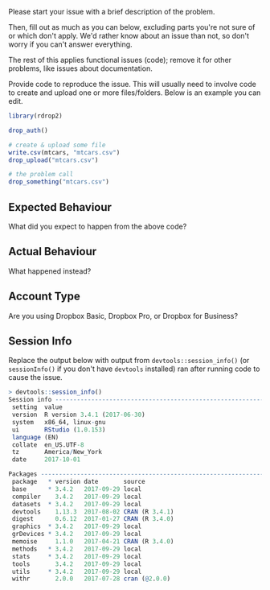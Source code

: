 Please start your issue with a brief description of the problem.

Then, fill out as much as you can below, excluding parts you're not sure of or which don't apply. We'd rather know about an issue than not, so don't worry if you can't answer everything.

The rest of this applies functional issues (code); remove it for other problems, like issues about documentation.

Provide code to reproduce the issue. This will usually need to involve code to create and upload one or more files/folders. Below is an example you can edit.

```r
library(rdrop2)

drop_auth()

# create & upload some file
write.csv(mtcars, "mtcars.csv")
drop_upload("mtcars.csv")

# the problem call
drop_something("mtcars.csv")
```


## Expected Behaviour

What did you expect to happen from the above code?


## Actual Behaviour

What happened instead?


## Account Type

Are you using Dropbox Basic, Dropbox Pro, or Dropbox for Business?


## Session Info

Replace the output below with output from `devtools::session_info()` (or `sessionInfo()` if you don't have `devtools` installed) ran after running code to cause the issue.

```r
> devtools::session_info()
Session info -----------------------------------------------------------------------
 setting  value
 version  R version 3.4.1 (2017-06-30)
 system   x86_64, linux-gnu
 ui       RStudio (1.0.153)
 language (EN)
 collate  en_US.UTF-8
 tz       America/New_York
 date     2017-10-01

Packages ---------------------------------------------------------------------------
 package   * version date       source
 base      * 3.4.2   2017-09-29 local
 compiler    3.4.2   2017-09-29 local
 datasets  * 3.4.2   2017-09-29 local
 devtools    1.13.3  2017-08-02 CRAN (R 3.4.1)
 digest      0.6.12  2017-01-27 CRAN (R 3.4.0)
 graphics  * 3.4.2   2017-09-29 local
 grDevices * 3.4.2   2017-09-29 local
 memoise     1.1.0   2017-04-21 CRAN (R 3.4.0)
 methods   * 3.4.2   2017-09-29 local
 stats     * 3.4.2   2017-09-29 local
 tools       3.4.2   2017-09-29 local
 utils     * 3.4.2   2017-09-29 local
 withr       2.0.0   2017-07-28 cran (@2.0.0)
```
